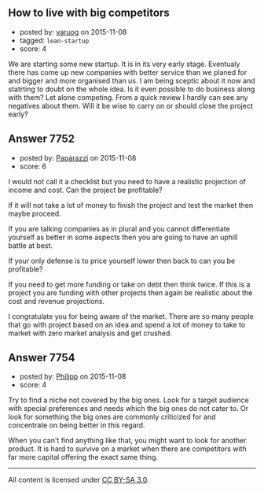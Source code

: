 ## How to live with big competitors

- posted by: [varuog](https://stackexchange.com/users/1588193/varuog) on 2015-11-08
- tagged: `lean-startup`
- score: 4

We are starting some new startup. It is in its very early stage. Eventualy there has come up new companies with better service than we planed for and bigger and more organised than us. I am being sceptic about it now and statrting to doubt on the whole idea. Is it even possible to do business along with them? Let alone competing. From a quick review I hardly can see any negatives about them. Will it be wise to carry on or should close the project early?


## Answer 7752

- posted by: [Paparazzi](https://stackexchange.com/users/300272/paparazzi) on 2015-11-08
- score: 6

I would not call it a checklist but you need to have a realistic projection of income and cost.  Can the project be profitable?   

If it will not take a lot of money to finish the project and test the market then maybe proceed. 

If you are talking companies as in plural and you cannot differentiate yourself as better in some aspects then you are going to have an uphill battle at best.  

If your only defense is to price yourself lower then back to can you be profitable?

If you need to get more funding or take on debt then think twice.  If this is a project you are funding with other projects then again be realistic about the cost and revenue projections. 

I congratulate you for being aware of the market.  There are so many people that go with project based on an idea and spend a lot of money to take to market with zero market analysis and get crushed.


## Answer 7754

- posted by: [Philipp](https://stackexchange.com/users/1777092/philipp) on 2015-11-08
- score: 4

Try to find a niche not covered by the big ones. Look for a target audience with special preferences and needs which the big ones do not cater to. Or look for something the big ones are commonly criticized for and concentrate on being better in this regard.

When you can't find anything like that, you might want to look for another product. It is hard to survive on a market when there are competitors with far more capital offering the exact same thing.



---

All content is licensed under [CC BY-SA 3.0](https://creativecommons.org/licenses/by-sa/3.0/).
